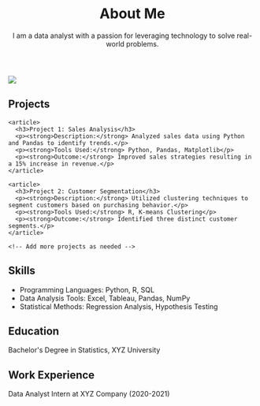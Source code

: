 <!DOCTYPE html>
<html lang="en">
<head>
  <meta charset="UTF-8">
  <title>Data Analyst Portfolio</title>
</head>
<body>

  <header>
    <h1>About Me</h1>
    <p>I am a data analyst with a passion for leveraging technology to solve real-world problems.</p>
  </header>
  <img src="https://media.licdn.com/dms/image/C4E03AQFsBd-LOhuURA/profile-displayphoto-shrink_200_200/0/1591473347854?e=2147483647&v=beta&t=H8IjJWnkU7LyOilGFz8hsaT_PVc-rNrTF84RN7Dk_B4" />

  <section id="projects">
    <h2>Projects</h2>

    <article>
      <h3>Project 1: Sales Analysis</h3>
      <p><strong>Description:</strong> Analyzed sales data using Python and Pandas to identify trends.</p>
      <p><strong>Tools Used:</strong> Python, Pandas, Matplotlib</p>
      <p><strong>Outcome:</strong> Improved sales strategies resulting in a 15% increase in revenue.</p>
    </article>

    <article>
      <h3>Project 2: Customer Segmentation</h3>
      <p><strong>Description:</strong> Utilized clustering techniques to segment customers based on purchasing behavior.</p>
      <p><strong>Tools Used:</strong> R, K-means Clustering</p>
      <p><strong>Outcome:</strong> Identified three distinct customer segments.</p>
    </article>

    <!-- Add more projects as needed -->
  </section>

  <section id="skills">
    <h2>Skills</h2>
    <ul>
      <li>Programming Languages: Python, R, SQL</li>
      <li>Data Analysis Tools: Excel, Tableau, Pandas, NumPy</li>
      <li>Statistical Methods: Regression Analysis, Hypothesis Testing</li>
    </ul>
  </section>

  <section id="education">
    <h2>Education</h2>
    <p>Bachelor's Degree in Statistics, XYZ University</p>
  </section>

  <section id="work-experience">
    <h2>Work Experience</h2>
    <p>Data Analyst Intern at XYZ Company (2020-2021)</p>
  </section>

</body>
</html>
